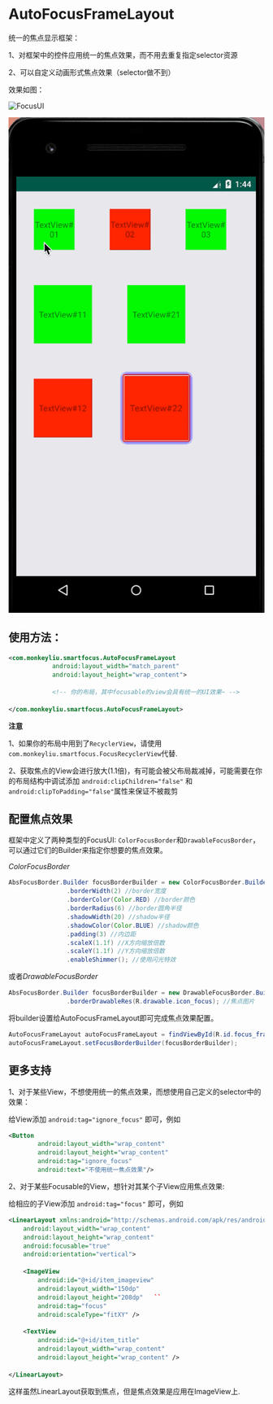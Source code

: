 # AutoFocusFrameLayout

统一的焦点显示框架：

1、对框架中的控件应用统一的焦点效果，而不用去重复指定selector资源

2、可以自定义动画形式焦点效果（selector做不到）

效果如图：

![FocusUI](./snapshot/focus_ui.gif)

![FocusUI2](./snapshot/focus_demo.gif)


 
## 使用方法：

```xml
<com.monkeyliu.smartfocus.AutoFocusFrameLayout
            android:layout_width="match_parent"
            android:layout_height="wrap_content">
            
            <!-- 你的布局，其中focusable的view会具有统一的UI效果~ -->
            
</com.monkeyliu.smartfocus.AutoFocusFrameLayout>
```

**注意**

1、如果你的布局中用到了`RecyclerView`，请使用`com.monkeyliu.smartfocus.FocusRecyclerView`代替.

2、获取焦点的View会进行放大(1.1倍)，有可能会被父布局裁减掉，可能需要在你的布局结构中调试添加 `android:clipChildren="false"` 和
`android:clipToPadding="false"`属性来保证不被裁剪

## 配置焦点效果
框架中定义了两种类型的FocusUI: `ColorFocusBorder`和`DrawableFocusBorder`，
可以通过它们的Builder来指定你想要的焦点效果。

*ColorFocusBorder*
```java
AbsFocusBorder.Builder focusBorderBuilder = new ColorFocusBorder.Builder(getContext())
                .borderWidth(2) //border宽度
                .borderColor(Color.RED) //border颜色
                .borderRadius(6) //border圆角半径
                .shadowWidth(20) //shadow半径
                .shadowColor(Color.BLUE) //shadow颜色
                .padding(3) //内边距
                .scaleX(1.1f) //X方向缩放倍数
                .scaleY(1.1f) //Y方向缩放倍数
                .enableShimmer(); //使用闪光特效
```

或者*DrawableFocusBorder*
```java
AbsFocusBorder.Builder focusBorderBuilder = new DrawableFocusBorder.Builder(getContext())
                .borderDrawableRes(R.drawable.icon_focus); //焦点图片
```
将builder设置给AutoFocusFrameLayout即可完成焦点效果配置。
```java
AutoFocusFrameLayout autoFocusFrameLayout = findViewById(R.id.focus_framelayout);
autoFocusFrameLayout.setFocusBorderBuilder(focusBorderBuilder);
```

## 更多支持
1、对于某些View，不想使用统一的焦点效果，而想使用自己定义的selector中的效果：

给View添加 `android:tag="ignore_focus"` 即可，例如
```xml
<Button
        android:layout_width="wrap_content"
        android:layout_height="wrap_content"
        android:tag="ignore_focus"
        android:text="不使用统一焦点效果"/>
```


2、对于某些Focusable的View，想针对其某个子View应用焦点效果:

给相应的子View添加 `android:tag="focus"` 即可，例如
```xml
<LinearLayout xmlns:android="http://schemas.android.com/apk/res/android"
    android:layout_width="wrap_content"
    android:layout_height="wrap_content"
    android:focusable="true"
    android:orientation="vertical">

    <ImageView
        android:id="@+id/item_imageview"
        android:layout_width="150dp"
        android:layout_height="208dp"   ``
        android:tag="focus"
        android:scaleType="fitXY" />

    <TextView
        android:id="@+id/item_title"
        android:layout_width="wrap_content"
        android:layout_height="wrap_content" />

</LinearLayout>
```
这样虽然LinearLayout获取到焦点，但是焦点效果是应用在ImageView上.